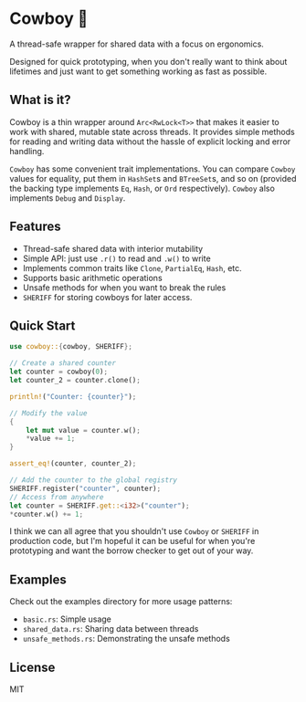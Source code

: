 # Cowboy 🤠

A thread-safe wrapper for shared data with a focus on ergonomics.

Designed for quick prototyping, when you don't really want to think about lifetimes and just want to get something working as fast as possible.

## What is it?

Cowboy is a thin wrapper around `Arc<RwLock<T>>` that makes it easier to work with shared, mutable state across threads. It provides simple methods for reading and writing data without the hassle of explicit locking and error handling. 

`Cowboy` has some convenient trait implementations. You can compare `Cowboy` values for equality, put them in `HashSet`s and `BTreeSet`s, and so on (provided the backing type implements `Eq`, `Hash`, or `Ord` respectively). `Cowboy` also implements `Debug` and `Display`.

## Features

- Thread-safe shared data with interior mutability
- Simple API: just use `.r()` to read and `.w()` to write
- Implements common traits like `Clone`, `PartialEq`, `Hash`, etc.
- Supports basic arithmetic operations
- Unsafe methods for when you want to break the rules
- `SHERIFF` for storing cowboys for later access. 

## Quick Start

```rust
use cowboy::{cowboy, SHERIFF};

// Create a shared counter
let counter = cowboy(0);
let counter_2 = counter.clone();

println!("Counter: {counter}");

// Modify the value
{
    let mut value = counter.w();
    *value += 1;
}

assert_eq!(counter, counter_2);

// Add the counter to the global registry
SHERIFF.register("counter", counter);
// Access from anywhere
let counter = SHERIFF.get::<i32>("counter");
*counter.w() += 1;
```

I think we can all agree that you shouldn't use `Cowboy` or `SHERIFF` in production code, but I'm hopeful it can be useful for when you're prototyping and want the borrow checker to get out of your way. 

## Examples

Check out the examples directory for more usage patterns:
- `basic.rs`: Simple usage
- `shared_data.rs`: Sharing data between threads
- `unsafe_methods.rs`: Demonstrating the unsafe methods

## License

MIT
